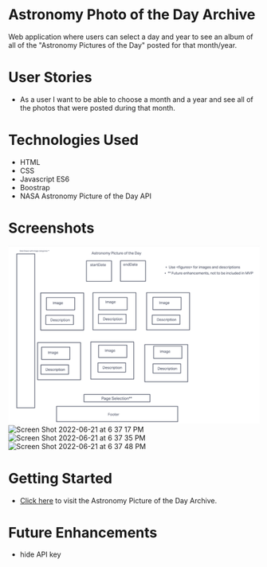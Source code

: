 # Astronomy Photo of the Day Archive

 Web application where users can select a day and year to see an album of all of the "Astronomy Pictures of the Day" posted for that month/year.

# User Stories

- As a user I want to be able to choose a month and a year and see all of the photos that were posted during that month.


# Technologies Used

- HTML
- CSS
- Javascript ES6
- Boostrap
- NASA Astronomy Picture of the Day API

# Screenshots

![wireframe screenshot](assets/screenshots/wireframe.png)
![Screen Shot 2022-06-21 at 6 37 17 PM](https://user-images.githubusercontent.com/30585039/174924816-80f57dea-ccd6-46fe-a0e5-95571f3a27ab.png)
![Screen Shot 2022-06-21 at 6 37 35 PM](https://user-images.githubusercontent.com/30585039/174924824-1bc736d0-4717-4e96-8e28-b08e0022a1d4.png)
![Screen Shot 2022-06-21 at 6 37 48 PM](https://user-images.githubusercontent.com/30585039/174924828-5a8cb493-9c60-4bc2-81a0-ea6391bcaa08.png)

# Getting Started
- [Click here](https://main--apotd-archive.netlify.app/) to visit the Astronomy Picture of the Day Archive.
# Future Enhancements
 - hide API key
 
 
 
